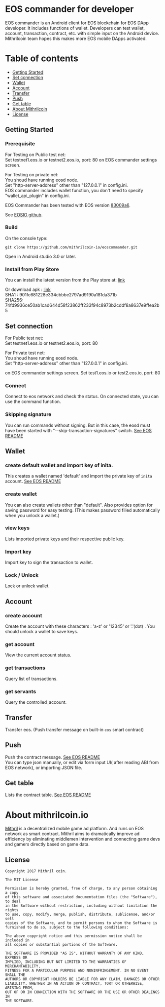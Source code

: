 # EOS commander for developer 

EOS commander is an Android client for EOS blockchain for EOS DApp developer. 
It includes functions of wallet. Developers can test wallet, account, transaction, contract, etc. with simple input on the Android device. Mithrilcoin team hopes this makes more EOS mobile DApps activated. 

# Table of contents
- [Getting Started](#getting_started)
- [Set connection](#set_connection)
- [Wallet](#wallet)
- [Account](#account)
- [Transfer](#transfer)
- [Push](#push)
- [Get table](#get_tabel)
- [About Mithrilcoin](#about_mithrilcoin)
- [License](#license)

<a name="getting_started"></a>
## Getting Started
### Prerequisite
For Testing on Public test net:  
Set testnet1.eos.io or testnet2.eos.io, port: 80 on EOS commander settings screen. 

For Testing on private net:  
You shoud have running eosd node.  
Set "http-server-address" other than "127.0.0.1" in config.ini.  
EOS commander includes wallet function, you don't need to specify "wallet_api_plugin" in config.ini.

EOS Commander has been tested with EOS version [83009a6](https://github.com/EOSIO/eos/tree/83990a6494a8e2dfcd445c098a677cbec8f71d7b).

See [EOSIO github](https://github.com/EOSIO/eos).

### Build
On the console type:

	git clone https://github.com/mithrilcoin-io/eoscommander.git

Open in Android studio 3.0 or later.

### Install from Play Store
You can install the latest version from the Play store at: [link](https://play.google.com/store/apps/details?id=io.mithrilcoin.eoscommander)  

Or download apk : [link](https://github.com/mithrilcoin-io/EosCommander/blob/master/EosCommander-v1.1.0-release.apk)  
SHA1 : 901fc681228e334cbbbe2797ad9190a181da371b  
SHA256: 74fd9936ce50ab1cad644d58f23862ff233f94c8973b2cddf8a8637e9ffea2b5  


<a name="set_connection"></a>
## Set connection  
For Public test net:  
Set testnet1.eos.io or testnet2.eos.io, port: 80  

For Private test net:  
You shoud have running eosd node.  
Set "http-server-address" other than "127.0.0.1" in config.ini.  

 on EOS commander settings screen. 
Set test1.eos.io or test2.eos.io, port: 80
### Connect
Connect to eos network and check the status.
On connected state, you can use the command function.

### Skipping signature
You can run commands without signing. But in this case, the eosd must have been started with "--skip-transaction-signatures" switch.
[See EOS README](https://github.com/EOSIO/eos/blob/master/README.md#localtestnet)

<a name="getting_started"></a>
## Wallet
### create default wallet and import key of inita.
This creates a wallet named 'default' and import the private key of `inita` account.
[See EOS README](https://github.com/EOSIO/eos/blob/master/README.md#walletimport)
### create wallet
You can also create wallets other than "default".
Also provides option for saving password for easy testing.
(This makes password filled automatically when you unlock a wallet.)

### view keys
Lists imported private keys and their respective public key.
### Import key
Import key to sign the transaction to wallet.
### Lock / Unlock
Lock or unlock wallet.

<a name="account"></a>
## Account
### create account
Create the account with these characters : 'a-z' or '12345' or '.'(dot) .
You should unlock a wallet to save keys.
### get account
View the current account status.
### get transactions
Query list of transactions.
### get servants
Query the controlled_account.
<a name="set_connection"></a>
## Transfer
Transfer eos. (Push transfer message on built-in `eos` smart contract)

<a name="push"></a>
## Push
Push the contract message.
[See EOS README](https://github.com/EOSIO/eos/blob/master/README.md#pushamessage)  
You can type json manually, or edit via form input UI( after reading ABI from EOS network), or importing JSON file.  

<a name="get_table"></a>
## Get table
Lists the contract table.
[See EOS README](https://github.com/EOSIO/eos/blob/master/README.md#readingcontract)

<a name="about_mithrilcoin"></a>
# About mithrilcoin.io
[Mithril](https://mithrilcoin.io) is a decentralized mobile game ad platform. And runs on EOS network as smart contract. Mithril aims to dramatically improve ad efficiency by eliminating middlemen intervention and connecting game devs and gamers directly based on game data.

<a name="lincense"></a>
## License

    Copyright 2017 Mithril coin.

    The MIT License

    Permission is hereby granted, free of charge, to any person obtaining a copy
    of this software and associated documentation files (the "Software"), to deal
    in the Software without restriction, including without limitation the rights
    to use, copy, modify, merge, publish, distribute, sublicense, and/or sell
    copies of the Software, and to permit persons to whom the Software is
    furnished to do so, subject to the following conditions:

    The above copyright notice and this permission notice shall be included in
    all copies or substantial portions of the Software.

    THE SOFTWARE IS PROVIDED "AS IS", WITHOUT WARRANTY OF ANY KIND, EXPRESS OR
    IMPLIED, INCLUDING BUT NOT LIMITED TO THE WARRANTIES OF MERCHANTABILITY,
    FITNESS FOR A PARTICULAR PURPOSE AND NONINFRINGEMENT. IN NO EVENT SHALL THE
    AUTHORS OR COPYRIGHT HOLDERS BE LIABLE FOR ANY CLAIM, DAMAGES OR OTHER
    LIABILITY, WHETHER IN AN ACTION OF CONTRACT, TORT OR OTHERWISE, ARISING FROM,
    OUT OF OR IN CONNECTION WITH THE SOFTWARE OR THE USE OR OTHER DEALINGS IN
    THE SOFTWARE.

